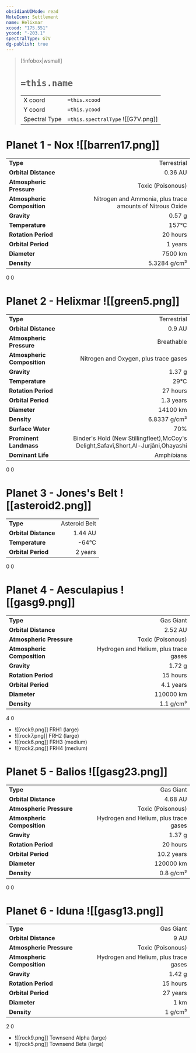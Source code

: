 ```yaml
---
obsidianUIMode: read
NoteIcon: Settlement
name: Helixmar
xcood: "175.551"
ycood: "-203.1"
spectralType: G7V
dg-publish: true
---
```

> [!infobox|wsmall]
> # `=this.name`
> | | |
> | - | - |
> | X coord | `=this.xcood` |
> | Y coord| `=this.ycood` |
> | Spectral Type | `=this.spectralType` ![[G7V.png]] |

# Planet 1 - Nox ![[barren17.png]]
|                             |                           |
| --------------------------- | -------------------------:|
| **Type**                    |             Terrestrial |
| **Orbital Distance**        |   0.36 AU |
| **Atmospheric Pressure**    |       Toxic (Poisonous) |
| **Atmospheric Composition** |      Nitrogen and Ammonia, plus trace amounts of Nitrous Oxide |
| **Gravity**                 |        0.57 g |
| **Temperature**             |    157°C |
| **Rotation Period**         |  20 hours |
| **Orbital Period** | 1 years |
| **Diameter**                |      7500 km | 
| **Density**                 |    5.3284 g/cm³ |



0
0



# Planet 2 - Helixmar ![[green5.png]]
|                             |                           |
| --------------------------- | -------------------------:|
| **Type**                    |             Terrestrial |
| **Orbital Distance**        |   0.9 AU |
| **Atmospheric Pressure**    |       Breathable |
| **Atmospheric Composition** |      Nitrogen and Oxygen, plus trace gases |
| **Gravity**                 |        1.37 g |
| **Temperature**             |    29°C |
| **Rotation Period**         |  27 hours |
| **Orbital Period** | 1.3 years |
| **Diameter**                |      14100 km | 
| **Density**                 |    6.8337 g/cm³ |
| **Surface Water**           |           70% | 
| **Prominent Landmass**      |         Binder's Hold (New Stillingfleet),McCoy's Delight,Safavî,Short,Al-Jurjâni,Ohayashi | 
| **Dominant Life**           |         Amphibians |



0
0



# Planet 3 - Jones's Belt ![[asteroid2.png]]
|                             |                           |
| --------------------------- | -------------------------:|
| **Type**                    |             Asteroid Belt |
| **Orbital Distance**        |   1.44 AU |
| **Temperature**             |    -64°C |
| **Orbital Period** | 2 years |



0
0



# Planet 4 - Aesculapius ![[gasg9.png]]
|                             |                           |
| --------------------------- | -------------------------:|
| **Type**                    |             Gas Giant |
| **Orbital Distance**        |   2.52 AU |
| **Atmospheric Pressure**    |       Toxic (Poisonous) |
| **Atmospheric Composition** |      Hydrogen and Helium, plus trace gases |
| **Gravity**                 |        1.72 g |
| **Rotation Period**         |  15 hours |
| **Orbital Period** | 4.1 years |
| **Diameter**                |      110000 km | 
| **Density**                 |    1.1 g/cm³ |



4
0

- ![[rock9.png]] FRH1 (large)
- ![[rock7.png]] FRH2 (large)
- ![[rock6.png]] FRH3 (medium)
- ![[rock2.png]] FRH4 (medium)


# Planet 5 - Balios ![[gasg23.png]]
|                             |                           |
| --------------------------- | -------------------------:|
| **Type**                    |             Gas Giant |
| **Orbital Distance**        |   4.68 AU |
| **Atmospheric Pressure**    |       Toxic (Poisonous) |
| **Atmospheric Composition** |      Hydrogen and Helium, plus trace gases |
| **Gravity**                 |        1.37 g |
| **Rotation Period**         |  20 hours |
| **Orbital Period** | 10.2 years |
| **Diameter**                |      120000 km | 
| **Density**                 |    0.8 g/cm³ |



0
0



# Planet 6 - Iduna ![[gasg13.png]]
|                             |                           |
| --------------------------- | -------------------------:|
| **Type**                    |             Gas Giant |
| **Orbital Distance**        |   9 AU |
| **Atmospheric Pressure**    |       Toxic (Poisonous) |
| **Atmospheric Composition** |      Hydrogen and Helium, plus trace gases |
| **Gravity**                 |        1.42 g |
| **Rotation Period**         |  15 hours |
| **Orbital Period** | 27 years |
| **Diameter**                |      1 km | 
| **Density**                 |    1 g/cm³ |



2
0

- ![[rock9.png]] Townsend Alpha (large)
- ![[rock5.png]] Townsend Beta (large)


